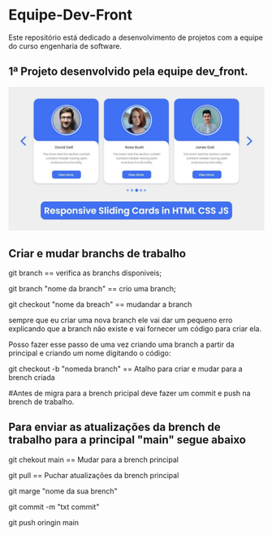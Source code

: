 # Equipe-Dev-Front
Este repositório está dedicado a desenvolvimento de projetos com a equipe do curso engenharia de software.

## 1ª Projeto desenvolvido pela equipe dev_front.
<img src="img/imgCard.jpg" alt="Caeds">

## Criar e mudar branchs de trabalho
git branch == verifica as branchs disponiveis;

git branch "nome da branch" == crio uma branch;

git checkout "nome da breach" == mudandar a branch 

sempre que eu criar uma nova branch ele vai dar um pequeno erro explicando que a branch não existe e vai fornecer um código para criar ela.

Posso fazer esse passo de uma vez criando uma branch a partir da principal e criando um nome digitando o código:

git checkout -b "nomeda branch" == Atalho para criar e mudar para a brench criada

#Antes de migra para a brench pricipal deve fazer um commit e push na brench de trabalho.


## Para enviar as atualizações da brench de trabalho para a principal "main" segue abaixo

git chekout main == Mudar para a brench principal

git pull == Puchar atualizações da brench principal

git marge "nome da sua brench"

git commit -m "txt commit" 

git push oringin main